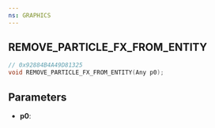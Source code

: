 ```yaml
---
ns: GRAPHICS
---
```

## REMOVE_PARTICLE_FX_FROM_ENTITY

```c
// 0x92884B4A49D81325
void REMOVE_PARTICLE_FX_FROM_ENTITY(Any p0);
```

## Parameters
* **p0**:

